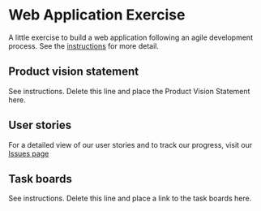 # Web Application Exercise

A little exercise to build a web application following an agile development process. See the [instructions](instructions.md) for more detail.

## Product vision statement

See instructions. Delete this line and place the Product Vision Statement here.

## User stories

For a detailed view of our user stories and to track our progress, visit our [Issues page](https://github.com/software-students-spring2024/2-web-app-exercise-team-snbn/issues?q=label:user-story)

## Task boards

See instructions. Delete this line and place a link to the task boards here.
